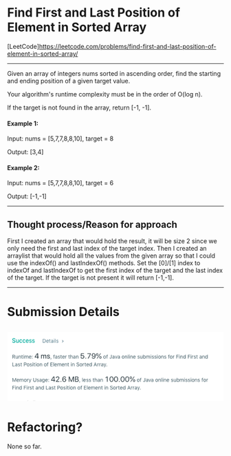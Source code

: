 # Find First and Last Position of Element in Sorted Array
[LeetCode]https://leetcode.com/problems/find-first-and-last-position-of-element-in-sorted-array/

---
Given an array of integers nums sorted in ascending order, find the starting and ending position of a given target value.

Your algorithm's runtime complexity must be in the order of O(log n).

If the target is not found in the array, return [-1, -1].

#### Example 1:

Input: nums = [5,7,7,8,8,10], target = 8

Output: [3,4]
#### Example 2:
Input: nums = [5,7,7,8,8,10], target = 6

Output: [-1,-1]

---

## Thought process/Reason for approach
First I created an array that would hold the result, it will be size 2 since we only need the first and last index of the target index. Then I created an arraylist that would hold all the values from the given array so that I could use the indexOf() and lastIndexOf() methods. Set the [0]/[1] index to indexOf and lastIndexOf to get the first index of the target and the last index of the target. If the target is not present it will return [-1,-1]. 

---
# Submission Details
![Details](https://github.com/ksbeasle/Algorithms/blob/master/first-last-position-of-element/submission-details.png?raw=true)
---
# Refactoring?
None so far.